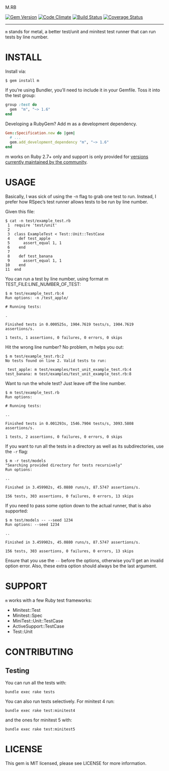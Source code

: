 M.RB

[![Gem Version](https://badge.fury.io/rb/m.svg)](https://rubygems.org/gems/m) [![Code Climate](https://codeclimate.com/github/qrush/m.svg)](https://codeclimate.com/github/qrush/m) [![Build Status](https://github.com/qrush/m/actions/workflows/.github/workflows/ruby-ci.yml/badge.svg)](https://github.com/qrush/m/actions) [![Coverage Status](https://coveralls.io/repos/qrush/m/badge.svg?branch=master)](https://coveralls.io/r/qrush/m)


----

`m` stands for metal, a better test/unit and minitest test runner that can run tests by line number.

INSTALL
=======

Install via:


    $ gem install m


If you’re using Bundler, you’ll need to include it in your Gemfile. Toss it into the test group:

``` ruby
group :test do
  gem  "m", "~> 1.6"
end
```

Developing a RubyGem? Add m as a development dependency.


``` ruby
Gem::Specification.new do |gem|
  # ...
  gem.add_development_dependency "m", "~> 1.6"
end
```

m works on Ruby 2.7+ only and support is only provided for [versions currently maintained by the community](https://www.ruby-lang.org/en/downloads/branches/).


USAGE
=====

Basically, I was sick of using the -n flag to grab one test to run. Instead, I prefer how RSpec’s test runner allows tests to be run by line number.

Given this file:


    $ cat -n test/example_test.rb
     1  require 'test/unit'
     2
     3  class ExampleTest < Test::Unit::TestCase
     4    def test_apple
     5      assert_equal 1, 1
     6    end
     7
     8    def test_banana
     9      assert_equal 1, 1
    10    end
    11  end


You can run a test by line number, using format m TEST_FILE:LINE_NUMBER_OF_TEST:


    $ m test/example_test.rb:4
    Run options: -n /test_apple/

    # Running tests:

    .

    Finished tests in 0.000525s, 1904.7619 tests/s, 1904.7619 assertions/s.

    1 tests, 1 assertions, 0 failures, 0 errors, 0 skips


Hit the wrong line number? No problem, m helps you out:


    $ m test/example_test.rb:2
    No tests found on line 2. Valid tests to run:

     test_apple: m test/examples/test_unit_example_test.rb:4
    test_banana: m test/examples/test_unit_example_test.rb:8


Want to run the whole test? Just leave off the line number.


    $ m test/example_test.rb
    Run options:

    # Running tests:

    ..

    Finished tests in 0.001293s, 1546.7904 tests/s, 3093.5808 assertions/s.

    1 tests, 2 assertions, 0 failures, 0 errors, 0 skips

If you want to run all the tests in a directory as well as its subdirectories, use the `-r` flag:

    $ m -r test/models
    "Searching provided directory for tests recursively"
    Run options:

    ..

    Finished in 3.459902s, 45.0880 runs/s, 87.5747 assertions/s.

    156 tests, 303 assertions, 0 failures, 0 errors, 13 skips

If you need to pass some option down to the actual runner, that is also supported:

    $ m test/models -- --seed 1234
    Run options: --seed 1234

    ..

    Finished in 3.459902s, 45.0880 runs/s, 87.5747 assertions/s.

    156 tests, 303 assertions, 0 failures, 0 errors, 13 skips

Ensure that you use the `--` before the options, otherwise you'll get an invalid option error. Also, these extra option should always be the last argument.


SUPPORT
=======

`m` works with a few Ruby test frameworks:

  - Minitest::Test
  - Minitest::Spec
  - MiniTest::Unit::TestCase
  - ActiveSupport::TestCase
  - Test::Unit


CONTRIBUTING
============

## Testing

You can run all the tests with:

    bundle exec rake tests

You can also run tests selectively. For minitest 4 run:

    bundle exec rake test:minitest4

and the ones for minitest 5 with:

    bundle exec rake test:minitest5


LICENSE
=======

This gem is MIT licensed, please see LICENSE for more information.
